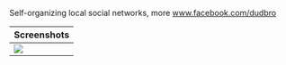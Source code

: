 Self-organizing local social networks, more www.facebook.com/dudbro


<table>
  <thead><tr>
    <th>Screenshots</th>
  </tr></thead>
  <tbody><tr>
    <td><img src="http://heroku-mattt.s3.amazonaws.com/core-data-diagram.png"/></td>
</tbody>
</table>